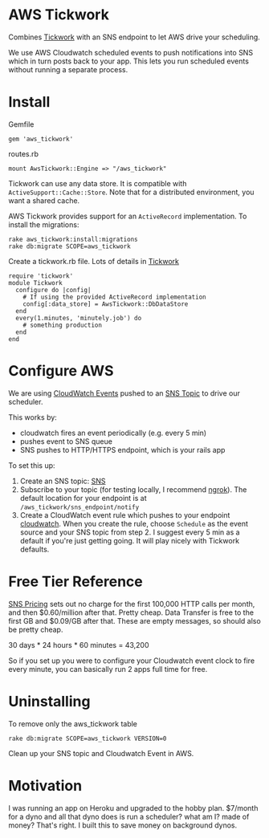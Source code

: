 AWS Tickwork
===============

Combines  [Tickwork](https://github.com/softwaregravy/tickwork) with an SNS endpoint to let AWS drive your scheduling.

We use AWS Cloudwatch scheduled events to push notifications into SNS which in turn posts back to your app. This lets you run scheduled events without running a separate process.

Install
==========

Gemfile
```
gem 'aws_tickwork'
```

routes.rb
```
mount AwsTickwork::Engine => "/aws_tickwork"
```

Tickwork can use any data store. It is compatible with `ActiveSupport::Cache::Store`. 
Note that for a distributed environment, you want a shared cache. 

AWS Tickwork provides support for an `ActiveRecord` implementation. To install the migrations:

```
rake aws_tickwork:install:migrations
rake db:migrate SCOPE=aws_tickwork
```

Create a tickwork.rb file. Lots of details in [Tickwork](https://github.com/softwaregravy/tickwork)
```
require 'tickwork'
module Tickwork
  configure do |config|
    # If using the provided ActiveRecord implementation
    config[:data_store] = AwsTickwork::DbDataStore
  end
  every(1.minutes, 'minutely.job') do 
    # something production
  end
end
```

Configure AWS
==============

We are using [CloudWatch Events](http://docs.aws.amazon.com/AmazonCloudWatch/latest/DeveloperGuide/WhatIsCloudWatchEvents.html) pushed to an [SNS Topic](http://docs.aws.amazon.com/sns/latest/dg/SendMessageToHttp.html) to drive our scheduler.

This works by:
* cloudwatch fires an event periodically (e.g. every 5 min)
* pushes event to SNS queue
* SNS pushes to HTTP/HTTPS endpoint, which is your rails app

To set this up:

1. Create an SNS topic: [SNS](https://console.aws.amazon.com/sns/v2/home?region=us-east-1)
2. Subscribe to your topic (for testing locally, I recommend [ngrok](https://ngrok.com/)). The default location for your endpoint is at `/aws_tickwork/sns_endpoint/notify`
3. Create a CloudWatch event rule which pushes to your endpoint [cloudwatch](https://console.aws.amazon.com/cloudwatch/home). When you create the rule, choose `Schedule` as the event source and your SNS topic from step 2. I suggest every 5 min as a default if you're just getting going. It will play nicely with Tickwork defaults. 

Free Tier Reference
==============

[SNS Pricing](https://aws.amazon.com/sns/pricing/) sets out no charge for the first 100,000 HTTP calls per month, and then $0.60/million after that. Pretty cheap. Data Transfer is free to the first GB and $0.09/GB after that. These are empty messages, so should also be pretty cheap. 

30 days * 24 hours * 60 minutes = 43,200

So if you set up you were to configure your Cloudwatch event clock to fire every minute, you can basically run 2 apps full time for free.

Uninstalling
===============

To remove only the aws_tickwork table
```
rake db:migrate SCOPE=aws_tickwork VERSION=0
```

Clean up your SNS topic and Cloudwatch Event in AWS.

Motivation
==============

I was running an app on Heroku and upgraded to the hobby plan. $7/month for a dyno and all that dyno does is run a scheduler? what am I? made of money?  That's right. I built this to save money on background dynos. 
